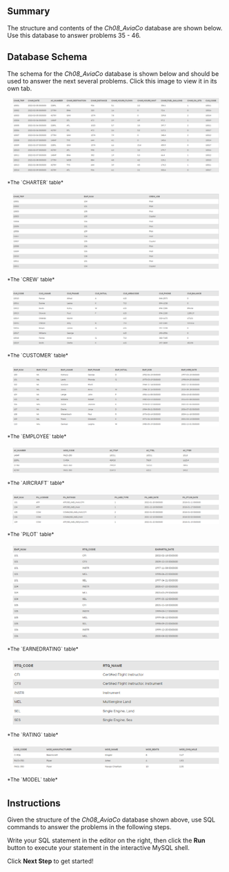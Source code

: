 ## Summary

The structure and contents of the *Ch08_AviaCo* database are shown below. Use this database to answer problems 35 - 46.

## Database Schema

The schema for the *Ch08_AviaCo* database is shown below and should be used to answer the next several problems. Click this image to view it in its own tab.

<p align='center'>
<img src='../assets/6oysUkF0SCmSsnVaheuk.png' width='95%' alt='The CHARTER table' />
</p>
<sup>*The `CHARTER` table*</sup>

<p align='center'>
<img src='../assets/3qzSnXET3GuVJ1cqwx9p.png' width='95%' alt='The CREW table' />
</p>
<sup>*The `CREW` table*</sup>

<p align='center'>
<img src='../assets/sSvNRsl3T7CJkpYbxcaU.png' width='95%' alt='The CUSTOMER table' />
</p>
<sup>*The `CUSTOMER` table*</sup>

<p align='center'>
<img src='../assets/4jypvaaWSHKSPcZmi3Vl.png' width='95%' alt='The EMPLOYEE table' />
</p>
<sup>*The `EMPLOYEE` table*</sup>

<p align='center'>
<img src='../assets/IsIwfs7SlqQNXiv6C3xc.png' width='95%' alt='The AIRCRAFT table' />
</p>
<sup>*The `AIRCRAFT` table*</sup>

<p align='center'>
<img src='../assets/2cZE1x2GRP6u4wrDbEMF.png' width='95%' alt='The PILOT table' />
</p>
<sup>*The `PILOT` table*</sup>

<p align='center'>
<img src='../assets/1nctX22sTkWxpZlpXWGC.png' width='95%' alt='The EARNEDRATING table' />
</p>
<sup>*The `EARNEDRATING` table*</sup>

<p align='center'>
<img src='../assets/kvkRcybUShGBBARxSJxa.png' width='95%' alt='The RATING table' />
</p>
<sup>*The `RATING` table*</sup>

<p align='center'>
<img src='../assets/e9ggNY86TpmCAUdO3lTg.png' width='95%' alt='The MODEL table' />
</p>
<sup>*The `MODEL` table*</sup>

## Instructions

Given the structure of the *Ch08_AviaCo* database shown above, use SQL commands to answer the problems in the following steps.

Write your SQL statement in the editor on the right, then click the **Run** button to execute your statement in the interactive MySQL shell.

Click **Next Step** to get started!
